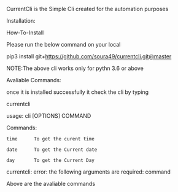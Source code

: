 CurrentCli is the Simple Cli created for the automation purposes

Installation:

How-To-Install

Please run the below command on your local 

pip3 install git+https://github.com/soura49/currentcli.git@master

NOTE:The above cli works only for pythn 3.6 or above

Avaliable Commands:

once it is installed successfully it check the cli by typing 

currentcli

usage: cli [OPTIONS] COMMAND

Commands:

    time      To get the curent time
    
    date      To get the Current date
    
    day       To get the Current Day
    
currentcli: error: the following arguments are required: command

Above are the avaliable commands


